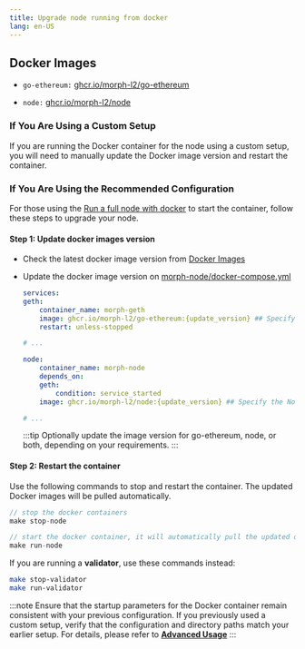 ```yaml
---
title: Upgrade node running from docker
lang: en-US
---
```


## Docker Images

- `go-ethereum:` [ghcr.io/morph-l2/go-ethereum](https://github.com/morph-l2/go-ethereum/pkgs/container/go-ethereum)

- `node:` [ghcr.io/morph-l2/node](https://github.com/morph-l2/morph/pkgs/container/node)

### If You Are Using a Custom Setup
If you are running the Docker container for the node using a custom setup, you will need to manually update the Docker image version and restart the container.

### If You Are Using the Recommended Configuration
For those using the [Run a full node with docker](../full-node/1-run-in-docker.md) to start the container, follow these steps to upgrade your node.

#### Step 1:  Update docker images version 

- Check the latest docker image version from [Docker Images](#docker-images)
- Update the docker image version on [morph-node/docker-compose.yml](https://github.com/morph-l2/run-morph-node/blob/run_node_script/morph-node/docker-compose.yml)
    
    ```yaml title="morph-node/docker-compose.yml"
    services:  
    geth: 
        container_name: morph-geth
        image: ghcr.io/morph-l2/go-ethereum:{update_version} ## Specify the Geth image version
        restart: unless-stopped
    
    # ...

    node:
        container_name: morph-node
        depends_on:
        geth:
            condition: service_started
        image: ghcr.io/morph-l2/node:{update_version} ## Specify the Node image version
    
    # ...

    ```

    :::tip
    Optionally update the image version for go-ethereum, node, or both, depending on your requirements.
    :::

#### Step 2: Restart the container

Use the following commands to stop and restart the container. The updated Docker images will be pulled automatically.

```js
// stop the docker containers
make stop-node

// start the docker container, it will automatically pull the updated docker images
make run-node
```

If you are running a **validator**, use these commands instead: 
```bash
make stop-validator
make run-validator
```

:::note 
Ensure that the startup parameters for the Docker container remain consistent with your previous configuration. If you previously used a custom setup, verify that the configuration and directory paths match your earlier setup. For details, please refer to [**Advanced Usage**](../full-node/1-run-in-docker.md#advanced-usage) 
:::

